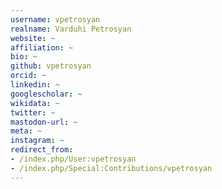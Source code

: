 ```yaml
---
username: vpetrosyan
realname: Varduhi Petrosyan
website: ~
affiliation: ~
bio: ~
github: vpetrosyan
orcid: ~
linkedin: ~
googlescholar: ~
wikidata: ~
twitter: ~
mastodon-url: ~
meta: ~
instagram: ~
redirect_from:
- /index.php/User:vpetrosyan
- /index.php/Special:Contributions/vpetrosyan
---
```

